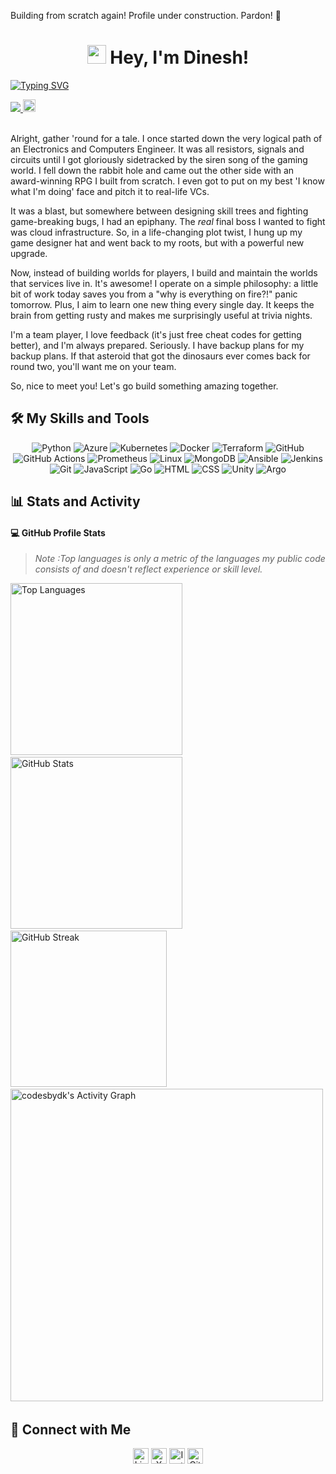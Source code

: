 <!--## Hi there 👋

**codesbydk/codesbydk** is a ✨ _special_ ✨ repository because its `README.md` (this file) appears on your GitHub profile.

Here are some ideas to get you started:

- 🔭 I’m currently working on ...
- 🌱 I’m currently learning ...
- 👯 I’m looking to collaborate on ...
- 🤔 I’m looking for help with ...
- 💬 Ask me about ...
- 📫 How to reach me: ...
- 😄 Pronouns: ...
- ⚡ Fun fact: ...
-->

Building from scratch again! Profile under construction. Pardon! 🙂


<h1 align="center">
<img src="https://raw.githubusercontent.com/MartinHeinz/MartinHeinz/master/wave.gif" width="30px">
Hey, I'm Dinesh!
</h1>

<!-- Typing SVG by DenverCoder1 - https://readme-typing-svg.demolab.com/demo/ -->
<p aligin="center">
<a href="#hi-there-"><img src="https://readme-typing-svg.demolab.com?font=Fira+Code&weight=600&pause=1000&center=true&width=600&height=60&lines=DevOps+Engineer+with+2%2B+Yrs+Exp;Budding+MLOPS+Enthusiast;avid+Learner+and+Content+Creator" alt="Typing SVG" /></a>
</p>

<a href="https://github.com/codesbydk">
<img src="https://komarev.com/ghpvc/?username=codesbydk&color=dc143c&style=plastic">
</a>
<a href="https://dineshkumar.blog">
<img height="20px" src="https://img.shields.io/badge/Portfolio-0077B5?style=for-the-badge&logo=ko-fi&logoColor=white" alt="Portfolio">
</a>
<br></br>

Alright, gather 'round for a tale. I once started down the very logical path of an Electronics and Computers Engineer. It was all resistors, signals and circuits until I got gloriously sidetracked by the siren song of the gaming world. I fell down the rabbit hole and came out the other side with an award-winning RPG I built from scratch. I even got to put on my best 'I know what I'm doing' face and pitch it to real-life VCs.

It was a blast, but somewhere between designing skill trees and fighting game-breaking bugs, I had an epiphany. The *real* final boss I wanted to fight was cloud infrastructure. So, in a life-changing plot twist, I hung up my game designer hat and went back to my roots, but with a powerful new upgrade.

Now, instead of building worlds for players, I build and maintain the worlds that services live in. It's awesome! I operate on a simple philosophy: a little bit of work today saves you from a "why is everything on fire?!" panic tomorrow. Plus, I aim to learn one new thing every single day. It keeps the brain from getting rusty and makes me surprisingly useful at trivia nights.

I'm a team player, I love feedback (it's just free cheat codes for getting better), and I'm always prepared. Seriously. I have backup plans for my backup plans. If that asteroid that got the dinosaurs ever comes back for round two, you'll want me on your team.

So, nice to meet you! Let's go build something amazing together.


## 🛠️ My Skills and Tools
<!-- You can find more icons at https://skillicons.dev -->
<p align="center">

<img src="https://skillicons.dev/icons?i=python" alt="Python" />
<img src="https://skillicons.dev/icons?i=azure" alt="Azure" />
<img src="https://skillicons.dev/icons?i=kubernetes" alt="Kubernetes" />
<img src="https://skillicons.dev/icons?i=docker" alt="Docker" />
<img src="https://skillicons.dev/icons?i=terraform" alt="Terraform" />
<img src="https://skillicons.dev/icons?i=github" alt="GitHub" />
<img src="https://skillicons.dev/icons?i=githubactions" alt="GitHub Actions" />
<img src="https://skillicons.dev/icons?i=prometheus" alt="Prometheus" />
<img src="https://skillicons.dev/icons?i=linux" alt="Linux" />
<img src="https://skillicons.dev/icons?i=mongodb" alt="MongoDB" />
<img src="https://skillicons.dev/icons?i=ansible" alt="Ansible" />
<img src="https://skillicons.dev/icons?i=jenkins" alt="Jenkins" />
<img src="https://skillicons.dev/icons?i=git" alt="Git" />
<img src="https://skillicons.dev/icons?i=js" alt="JavaScript" />
<img src="https://skillicons.dev/icons?i=go" alt="Go" />
<img src="https://skillicons.dev/icons?i=html" alt="HTML" />
<img src="https://skillicons.dev/icons?i=css" alt="CSS" />
<img src="https://skillicons.dev/icons?i=unity" alt="Unity" />
<img src="https://skillicons.dev/icons?i=argo" alt="Argo" />
</p>

## 📊 Stats and Activity

#### 💻 GitHub Profile Stats

> *Note :Top languages is only a metric of the languages my public code consists of and doesn't reflect experience or skill level.*
<!--
Replace YOUR-USERNAME with your GitHub username.
-->
<p align="left">
<img src="https://github-readme-stats.vercel.app/api/top-langs/?username=codesbydk&layout=compact&theme=radical" width="275px" alt="Top Languages"/>
&nbsp;
<img src="https://github-readme-stats.vercel.app/api?username=codesbydk&show_icons=true&theme=radical" width="275px" alt="GitHub Stats"/>
&nbsp;
<img src="https://github-readme-streak-stats.herokuapp.com/?user=codesbydk&theme=radical" width="250px" alt="GitHub Streak"/>
&nbsp;
<img alt="codesbydk's Activity Graph" src="https://github-readme-activity-graph.vercel.app/graph/?username=codesbydk&bg_color=1F222E&color=F8D866&line=F85D7F&point=FFFFFF&hide_border=true" width="500px"/>&nbsp;
</p>



## 🤝 Connect with Me
<!-- Replace the '#' with your actual social media links -->
<!--<p align="center">
<a href="https://www.linkedin.com/in/dinesh-1866/">
<img src="https://img.shields.io/badge/LinkedIn-0077B5?style=for-the-badge&logo=linkedin&logoColor=white" alt="LinkedIn">
</a>
&nbsp;
<a href="https://x.com/Dineshkumar_S99">
<img src="https://img.shields.io/badge/twitter-1DA1F2?style=for-the-badge&logo=x&logoColor=white" alt="Twitter">
</a>
&nbsp;
<a href="https://dineshkumar.blog">
<img src="https://img.shields.io/badge/Portfolio-255E63?style=for-the-badge&logo=ko-fi&logoColor=white" alt="Portfolio">
<a href="#">
<img src="https://img.shields.io/badge/Instagram-gold?style=for-the-badge&logo=instagram&logoColor=orange" alt="Instagram">
</a>
</p>
-->


<p align="center">
<a href="https://www.linkedin.com/in/dinesh-1866/"><img src="https://skillicons.dev/icons?i=linkedin" width="25px" alt="LinkedIn"/></a>
<a href="https://x.com/insightsbydk"><img src="https://skillicons.dev/icons?i=twitter" width="25px" alt="X"/></a>
<a href="https://dineshkumar.blog"><img src="https://skillicons.dev/icons?i=instagram" width="25px" alt="Instagram"/></a>
<a href="https://github.com/codesbydk"><img src="https://skillicons.dev/icons?i=github" width="25px" alt="Github"/></a>
</p>




<!--
## 📘 My Top Open Source Contributions
  <!-- Repo info cards - https://github.com/anuraghazra/github-readme-stats -->
  <!-- Small repo cards (fork) - https://github.com/DenverCoder1/github-readme-stats -->
  <!--<p align="left">
    <a href="https://github.com/DenverCoder1/readme-typing-svg"><img width="278" src="https://denvercoder1-github-readme-stats.vercel.app/api/pin/?username=DenverCoder1&repo=readme-typing-svg&theme=react&bg_color=1F222E&title_color=F85D7F&hide_border=true&icon_color=F8D866&show_icons=false" alt="readme-typing-svg"></a>
  </p>
  <a href="https://github.com/DenverCoder1?tab=repositories&sort=stargazers"><img alt="All Repositories" title="All Repositories" src="https://custom-icon-badges.demolab.com/badge/-Click%20Here%20For%20All%20My%20Repos-1F222E?style=for-the-badge&logoColor=white&logo=repo"/></a>
-->
